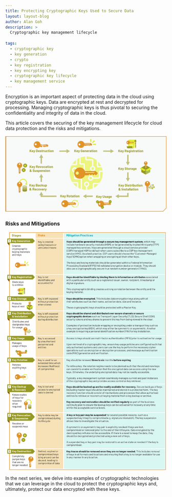 ```yaml
---
title: Protecting Cryptographic Keys Used to Secure Data
layout: layout-blog
author: Alan Goh
description: >
  Cryptographic key management lifecycle

tags:
  - cryptographic key
  - key generation
  - crypto
  - key registration
  - key encrypting key
  - cryptographic key lifecycle
  - key management service
---
```


Encryption is an important aspect of protecting data in the cloud using cryptographic keys. Data are encrypted at rest and decrypted for processing. Managing cryptographic keys is thus pivotal to securing the confidentiality and integrity of data in the cloud. 

This article covers the securing of the key management lifecycle for cloud data protection and the risks and mitigations. 

![cryptographic_key_lifecycle](/assets/img/cryptographic_key_lifecycle.png)

### Risks and Mitigations

![cryptographic_key_risks_mitigations](/assets/img/cryptographic_key_risks_mitigations.png)

In the next series, we delve into examples of cryptographic technologies that we can leverage in the cloud to protect the cryptographic keys and, ultimately, protect our data encrypted with these keys.
